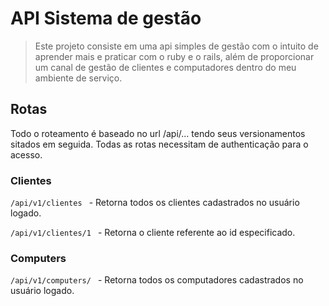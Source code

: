 # API Sistema de gestão

> Este projeto consiste em uma api simples de gestão com o intuito de aprender mais e praticar com o ruby e o rails, além de proporcionar um canal de gestão de clientes e computadores dentro do meu ambiente de serviço.

## Rotas

Todo o roteamento é baseado no url /api/... tendo seus versionamentos sitados em seguida.
Todas as rotas necessitam de authenticação para o acesso.

### Clientes

`/api/v1/clientes ` - Retorna todos os clientes cadastrados no usuário logado.

`/api/v1/clientes/1 ` - Retorna o cliente referente ao id especificado.

### Computers

`/api/v1/computers/ ` - Retorna todos os computadores cadastrados no usuário logado.
